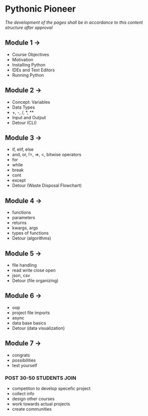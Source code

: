 # Pythonic Pioneer  
*The development of the pages shall be in accordance to this content structure after approval*  

## Module 1 ->
- Course Objectives
- Motivation
- Installing Python
- IDEs and Text Editors
- Running Python

## Module 2 -> 
- Concept: Variables
- Data Types
- +, -, /, *, **
- Input and Output
- Detour (CLI)

## Module 3 ->
- if, elif, else
- and, or, !=, =>, <, bitwise operators
- for 
- while
- break
- cont
- except 
- Detour (Waste Disposal Flowchart)

## Module 4 ->
- functions
- parameters
- returns
- kwargs, args
- types of functions
- Detour (algorithms)

## Module 5 ->
- file handling
- read write close open
- json, csv
- Detour (file organizing)

## Module 6 ->
- oop
- project file imports
- async
- data base basics
- Detour (data visualization)

## Module 7 ->
- congrats 
- possibilities
- test yourself


### POST 30-50 STUDENTS JOIN
- competiton to develop specefic project
- collect info 
- design other courses 
- work towards actual projects 
- create communities
